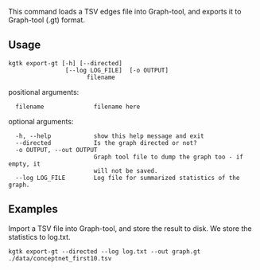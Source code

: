 This command loads a TSV edges file into Graph-tool, and exports it to Graph-tool (.gt) format. 

## Usage
```
kgtk export-gt [-h] [--directed]
                [--log LOG_FILE]  [-o OUTPUT] 
                      filename
```

positional arguments:
```
  filename              filename here
```

optional arguments:
```
  -h, --help            show this help message and exit
  --directed            Is the graph directed or not?
  -o OUTPUT, --out OUTPUT
						Graph tool file to dump the graph too - if empty, it
                        will not be saved.
  --log LOG_FILE        Log file for summarized statistics of the graph.
```

## Examples

Import a TSV file into Graph-tool, and store the result to disk. We store the statistics to log.txt. 

```
kgtk export-gt --directed --log log.txt --out graph.gt ./data/conceptnet_first10.tsv
```
